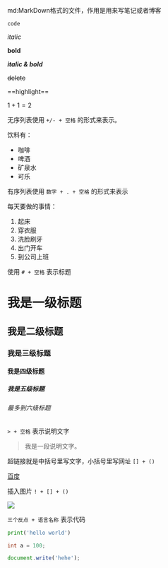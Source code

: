 md:MarkDown格式的文件，作用是用来写笔记或者博客

`code`

*italic*

**bold**

***italic & bold***

~~delete~~

==highlight==

$1+1=2$

无序列表使用 `+/- + 空格` 的形式来表示。

饮料有：

+ 咖啡
+ 啤酒
+ 矿泉水
+ 可乐

有序列表使用 `数字 + . + 空格` 的形式来表示

每天要做的事情：

1. 起床
2. 穿衣服
3. 洗脸刷牙
4. 出门开车
5. 到公司上班

使用 `# + 空格` 表示标题

# 我是一级标题

## 我是二级标题

### 我是三级标题

#### 我是四级标题

##### 我是五级标题

###### 最多到六级标题


`> + 空格` 表示说明文字

> 我是一段说明文字。

超链接就是中括号里写文字，小括号里写网址 `[] + ()`

[百度](https://www.baidu.com)

插入图片 `! + [] + ()`

![](https://imgur.com/2esEzjK.png)

`三个反点 + 语言名称` 表示代码

``` python 
print('hello world')
```

```c
int a = 100;
```

```javascript
document.write('hehe');
```